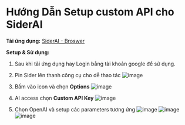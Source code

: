 # Hướng Dẫn Setup custom API cho SiderAI

**Tải ứng dụng:** [SiderAI - Broswer](https://sider.ai/)

**Setup & Sử dụng:**
1. Sau khi tải ứng dụng hay Login bằng tài khoản google để sử dụng.

2. Pin Sider lên thanh công cụ cho dễ thao tác
     ![image](https://github.com/user-attachments/assets/d35aecc5-0e03-4d2e-b9f4-c66261aef9c9)

3. Bấm vào icon và chọn **Options**
     ![image](https://github.com/user-attachments/assets/41041670-e32a-45e9-93c9-bd3935cc2cdc)

4. AI access chọn **Custom API Key**
     ![image](https://github.com/user-attachments/assets/e5a2e666-710a-4d7f-a85f-e9a426529e02)

5. Chọn OpenAI và setup các parameters tương ứng
     ![image](https://github.com/user-attachments/assets/3da25ccc-ed97-4567-8ed0-eece41636d82)
     ![image](https://github.com/user-attachments/assets/c09232f2-41ec-432c-a9f4-f1a030d312e9)
     ![image](https://github.com/user-attachments/assets/981d6013-78bd-483c-8e1a-062ddb9b9da6)





